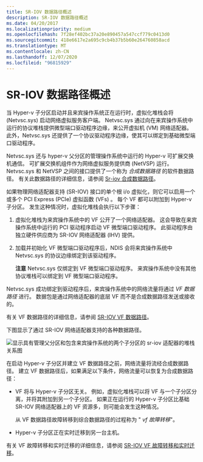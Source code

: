 ```yaml
---
title: SR-IOV 数据路径概述
description: SR-IOV 数据路径概述
ms.date: 04/20/2017
ms.localizationpriority: medium
ms.openlocfilehash: 7f28ef402bc37a20e890457a547ccf779c0413d0
ms.sourcegitcommit: 418e6617e2a695c9cb4b37b5b60e264760858acd
ms.translationtype: MT
ms.contentlocale: zh-CN
ms.lasthandoff: 12/07/2020
ms.locfileid: "96815929"
---
```

# <a name="overview-of-sr-iov-data-paths"></a>SR-IOV 数据路径概述


当 Hyper-v 子分区启动并且来宾操作系统正在运行时，虚拟化堆栈会将 (Netvsc.sys) 启动网络虚拟服务客户端。 Netvsc.sys 通过向在来宾操作系统中运行的协议堆栈提供微型端口驱动程序边缘，来公开虚拟机 (VM) 网络适配器。 此外，Netvsc.sys 还提供了一个协议驱动程序边缘，使其可以绑定到基础微型端口驱动程序。

Netvsc.sys 还与 hyper-v 父分区的管理操作系统中运行的 Hyper-v 可扩展交换机通信。 可扩展交换机组件作为网络虚拟服务提供商 (NetVSP) 运行。 Netvsc.sys 和 NetVSP 之间的接口提供了一个称为 *合成数据路径* 的软件数据路径。 有关此数据路径的详细信息，请参阅 [Sr-iov 合成数据路径](sr-iov-synthetic-data-path.md)。

如果物理网络适配器支持 (SR-IOV) 接口的单个根 i/o 虚拟化，则它可以启用一个或多个 PCI Express (PCIe) 虚拟函数 (VFs) 。 每个 VF 都可以附加到 Hyper-v 子分区。 发生这种情况时，虚拟化堆栈会执行以下步骤：

1.  虚拟化堆栈为来宾操作系统中的 VF 公开了一个网络适配器。 这会导致在来宾操作系统中运行的 PCI 驱动程序启动 VF 微型端口驱动程序。 此驱动程序由独立硬件供应商为 SR-IOV 网络适配器 (IHV) 提供。

2.  加载并初始化 VF 微型端口驱动程序后，NDIS 会将来宾操作系统中 Netvsc.sys 的协议边缘绑定到该驱动程序。

    **注意**  Netvsc.sys 仅绑定到 VF 微型端口驱动程序。 来宾操作系统中没有其他协议堆栈可以绑定到 VF 微型端口驱动程序。

Netvsc.sys 成功绑定到驱动程序后，来宾操作系统中的网络流量将通过 *VF 数据路径* 进行。 数据包是通过网络适配器的底层 VF 而不是合成数据路径发送或接收的。

有关 VF 数据路径的详细信息，请参阅 [SR-IOV VF 数据路径](sr-iov-vf-data-path.md)。

下图显示了通过 SR-IOV 网络适配器支持的各种数据路径。

![显示具有管理父分区和包含来宾操作系统的两个子分区的 sr-iov 适配器的堆栈关系图](images/sriovdatapaths.png)

在启动 Hyper-v 子分区并建立 VF 数据路径之前，网络流量将流经合成数据路径。 建立 VF 数据路径后，如果满足以下条件，网络流量可以恢复为合成数据路径：

-   VF 将与 Hyper-v 子分区无关。 例如，虚拟化堆栈可以将 VF 与一个子分区分离，并将其附加到另一个子分区。 如果正在运行的 Hyper-v 子分区比基础 SR-IOV 网络适配器上的 VF 资源多，则可能会发生这种情况。

    从 VF 数据路径故障转移到综合数据路径的过程称为 " *vf 故障转移*"。

-   Hyper-v 子分区正在实时迁移到另一台主机。

有关 VF 故障转移和实时迁移的详细信息，请参阅 [SR-IOV VF 故障转移和实时迁移](sr-iov-vf-failover-and-live-migration-support.md)。
